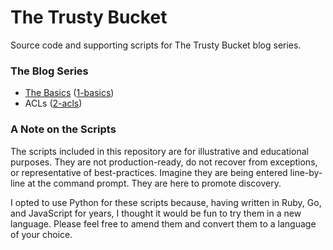 # The Trusty Bucket

Source code and supporting scripts for The Trusty Bucket blog series.

### The Blog Series

- [The Basics](https://blog.ippon.tech/the-trusty-bucket-introduction-and-basics/) ([1-basics](/1-basics))
- ACLs ([2-acls](/2-acls))

### A Note on the Scripts

The scripts included in this repository are for illustrative and educational purposes. They are not production-ready, do not recover from exceptions, or representative of best-practices. Imagine they are being entered line-by-line at the command prompt. They are here to promote discovery.

I opted to use Python for these scripts because, having written in Ruby, Go, and JavaScript for years, I thought it would be fun to try them in a new language. Please feel free to amend them and convert them to a language of your choice.